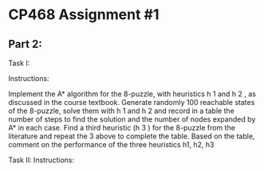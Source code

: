 # CP468 Assignment #1

## Part 2:
Task I:

Instructions:

Implement the A* algorithm for the 8-puzzle, with heuristics h 1 and h 2 , as discussed in the course textbook. Generate randomly 100 reachable states of the 8-puzzle, solve them with h 1 and h 2 and record in a table the number of steps to find the solution and the number of nodes expanded by A* in each case. Find a third heuristic (h 3 ) for the 8-puzzle from the literature and repeat the 3 above to complete the table. Based on the table, comment on the performance of the three heuristics h1, h2, h3 

Task II:
Instructions:

